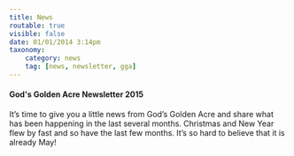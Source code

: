 ```yaml
---
title: News
routable: true
visible: false
date: 01/01/2014 3:14pm
taxonomy:
    category: news
    tag: [news, newsletter, gga]
---
```


#### God's Golden Acre Newsletter 2015

It’s time to give you a little news from God’s Golden Acre and share what has been happening in the last several months.  Christmas and New Year flew by fast and so have the last few months.  It’s so hard to believe that it is already May!